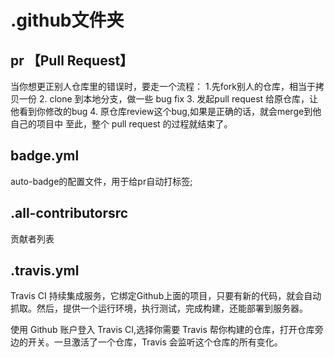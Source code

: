 # .github文件夹
## pr 【Pull Request】
当你想更正别人仓库里的错误时，要走一个流程：
1.先fork别人的仓库，相当于拷贝一份
2. clone 到本地分支，做一些 bug fix
3. 发起pull request 给原仓库，让他看到你修改的bug
4. 原仓库review这个bug,如果是正确的话，就会merge到他自己的项目中
至此，整个 pull request 的过程就结束了。

## badge.yml
auto-badge的配置文件，用于给pr自动打标签;

## .all-contributorsrc
贡献者列表

## .travis.yml
Travis CI 持续集成服务，它绑定Github上面的项目，只要有新的代码，就会自动抓取。然后，提供一个运行环境，执行测试，完成构建，还能部署到服务器。

使用 Github 账户登入 Travis CI,选择你需要 Travis 帮你构建的仓库，打开仓库旁边的开关。一旦激活了一个仓库，Travis 会监听这个仓库的所有变化。


